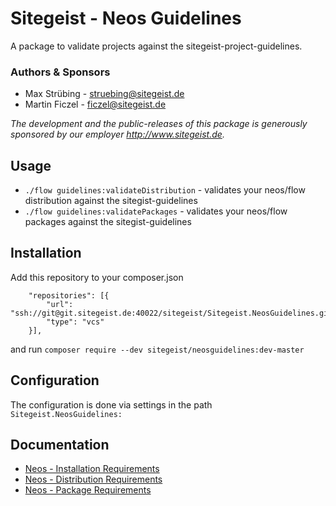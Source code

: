 # Sitegeist - Neos Guidelines

A package to validate projects against the sitegeist-project-guidelines.

### Authors & Sponsors

* Max Strübing - struebing@sitegeist.de
* Martin Ficzel - ficzel@sitegeist.de

*The development and the public-releases of this package is generously sponsored
by our employer http://www.sitegeist.de.*

## Usage

- `./flow guidelines:validateDistribution` - validates your neos/flow distribution against the sitegist-guidelines
- `./flow guidelines:validatePackages` - validates your neos/flow packages against the sitegist-guidelines

## Installation

Add this repository to your composer.json
```
    "repositories": [{
        "url": "ssh://git@git.sitegeist.de:40022/sitegeist/Sitegeist.NeosGuidelines.git",
        "type": "vcs"
    }],
```

and run `composer require --dev sitegeist/neosguidelines:dev-master`

## Configuration
 
The configuration is done via settings in the path `Sitegeist.NeosGuidelines:`

## Documentation
 
- [Neos - Installation Requirements](Documentation/InstallationRequirements.md)
- [Neos - Distribution Requirements](Documentation/DistributionRequirements.md)
- [Neos - Package Requirements](Documentation/PackageRequirements.md)


 

